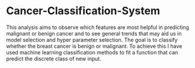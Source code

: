 # Cancer-Classification-System
This analysis aims to observe which features are most helpful in predicting malignant or benign cancer and to see general trends that may aid us in model selection and hyper parameter selection. The goal is to classify whether the breast cancer is benign or malignant. To achieve this I have used machine learning classification methods to fit a function that can predict the discrete class of new input.
